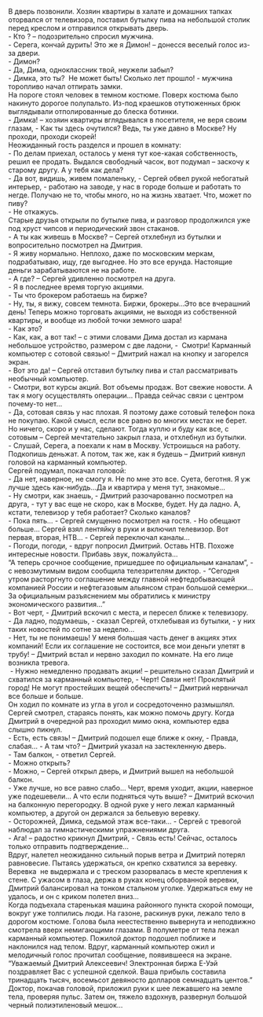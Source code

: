 В дверь позвонили. Хозяин квартиры в халате и домашних тапках оторвался от телевизора, поставил бутылку пива на небольшой столик перед креслом и отправился открывать дверь.  
\- Кто ? – подозрительно спросил мужчина.  
\- Серега, кончай дурить! Это же я Димон! – донесся веселый голос из-за двери.  
\- Димон?  
\- Да, Дима, одноклассник твой, неужели забыл?  
\- Димка, это ты?  Не может быть! Сколько лет прошло! - мужчина торопливо начал отпирать замки.  
На пороге стоял человек в темном костюме. Поверх костюма было накинуто дорогое полупальто. Из-под краешков отутюженных брюк выглядывали отполированные до блеска ботинки.  
\- Димка! – хозяин квартиры вглядывался в посетителя, не веря своим глазам, - Как ты здесь очутился? Ведь, ты уже давно в Москве? Ну проходи, проходи скорей!  
Неожиданный гость разделся и прошел в комнату:  
\- По делам приехал, осталось у меня тут кое-какая собственность, решил ее продать. Выдался свободный часок, вот подумал – заскочу к старому другу. А у тебя как дела?  
\- Да вот, видишь, живем помаленьку, - Сергей обвел рукой небогатый интерьер, - работаю на заводе, у нас в городе больше и работать то негде. Получаю не то, чтобы много, но на жизнь хватает. Что, может по пиву?  
\- Не откажусь.  
Старые друзья открыли по бутылке пива, и разговор продолжился уже под хруст чипсов и периодический звон стаканов.  
\- А ты как живешь в Москве? – Сергей отхлебнул из бутылки и вопросительно посмотрел на Дмитрия.  
\- Я живу нормально. Неплохо, даже по московским меркам, подрабатываю, ищу, где выгоднее. Но это все ерунда. Настоящие деньги зарабатываются не на работе.  
\- А где? – Сергей удивленно посмотрел на друга.  
\- Я в последнее время торгую акциями.  
\- Ты что брокером работаешь на бирже?  
\- Ну, ты, я вижу, совсем темнота. Биржи, брокеры…Это все вчерашний день! Теперь можно торговать акциями, не выходя из собственной квартиры, и вообще из любой точки земного шара!  
\- Как это?  
\- Как, как, а вот так! – с этими словами Дима достал из кармана небольшое устройство, размером с две ладони, -  Смотри! Карманный компьютер с сотовой связью! – Дмитрий нажал на кнопку и загорелся экран.  
\- Вот это да! – Сергей отставил бутылку пива и стал рассматривать необычный компьютер.  
\- Смотри, вот курсы акций. Вот объемы продаж. Вот свежие новости. А так я могу осуществлять операции… Правда сейчас связи с центром почему-то нет…  
\- Да, сотовая связь у нас плохая. Я поэтому даже сотовый телефон пока не покупаю. Какой смысл, если все равно во многих местах не берет. Но ничего, скоро и у нас, сделают. Тогда куплю и буду как все, с сотовым – Сергей мечтательно закрыл глаза, и отхлебнул из бутылки.  
\- Слушай, Серега, а поехали к нам в Москву. Устроишься на работу. Подкопишь деньжат. А потом, так же, как я будешь – Дмитрий кивнул головой на карманный компьютер.  
Сергей подумал, покачал головой:  
\- Да нет, наверное, не смогу я. Не по мне это все. Суета, беготня. Я уж лучше здесь как-нибудь…Да и квартира у меня тут, знакомые…  
\- Ну смотри, как знаешь, - Дмитрий разочарованно посмотрел на друга, - тут у вас еще не скоро, как в Москве, будет. Ну да ладно. А, кстати, телевизор у тебя работает? Сколько каналов?  
\- Пока пять… - Сергей смущенно посмотрел на гостя. - Но обещают больше… Сергей взял лентяйку в руки и включил телевизор. Вот первая, вторая, НТВ… - Сергей переключал каналы…  
\- Погоди, погоди, - вдруг попросил Дмитрий. Оставь НТВ. Похоже интересные новости. Прибавь звук, пожалуйста…  
“А теперь срочное сообщение, пришедшее по официальным каналам”, - с невозмутимым видом сообщила телезрителям диктор. - “Сегодня утром расторгнуто соглашение между главной нефтедобывающей компанией России и нефтегазовым альянсом стран большой семерки… За официальным разъяснением мы обратились к министру экономического развития…”  
\- Вот черт, - Дмитрий вскочил с места, и пересел ближе к телевизору.  
\- Да ладно, подумаешь, - сказал Сергей, отхлебывая из бутылки, - у них таких новостей по сотне за неделю…  
\- Нет, ты не понимаешь! У меня большая часть денег в акциях этих компаний! Если их соглашение не состоится, все мои деньги улетят в трубу! – Дмитрий встал и нервно заходил по комнате. На его лице возникла тревога.  
 - Нужно немедленно продавать акции! – решительно сказал Дмитрий и схватился за карманный компьютер, - Черт! Связи нет! Проклятый город! Не могут простейших вещей обеспечить! – Дмитрий нервничал все больше и больше.  
Он ходил по комнате из угла в угол и сосредоточенно размышлял. Сергей смотрел, стараясь понять, как можно помочь другу. Когда Дмитрий в очередной раз проходил мимо окна, компьютер едва слышно пикнул.  
\- Есть, есть связь! – Дмитрий подошел еще ближе к окну, - Правда, слабая… - А там что? – Дмитрий указал на застекленную дверь.  
\- Там балкон, - ответил Сергей.  
\- Можно открыть?  
\- Можно, – Сергей открыл дверь, и Дмитрий вышел на небольшой балкон.  
\- Уже лучше, но все равно слабо… Черт, время уходит, акции, наверное уже подешевели… А что если подняться чуть выше? – Дмитрий вскочил на балконную перегородку. В одной руке у него лежал карманный компьютер, а другой он держался за бельевую веревку.  
\- Осторожней, Димка, седьмой этаж все-таки… - Сергей с тревогой наблюдал за гимнастическими упражнениями друга.  
\- Ага! – радостно крикнул Дмитрий, - Связь есть! Сейчас, осталось только отправить подтверждение…  
Вдруг, налетел неожиданно сильный порыв ветра и Дмитрий потерял равновесие. Пытаясь удержаться, он крепко схватился за веревку. Веревка  не выдержала и с треском разорвалась в месте крепления к стене. С ужасом в глаза, держа в руках конец оборванной веревки, Дмитрий балансировал на тонком стальном уголке. Удержаться ему не удалось, и он с криком полетел вниз…  
Когда подъехала старенькая машина районного пункта скорой помощи, вокруг уже толпились люди. На газоне, раскинув руки, лежало тело в дорогом костюме. Голова была неестественно вывернута и неподвижно смотрела вверх немигающими глазами. В полуметре от тела лежал карманный компьютер. Пожилой доктор подошел поближе и наклонился над телом. Вдруг, карманный компьютер ожил и мелодичный голос прочитал сообщение, появившееся на экране. “Уважаемый Дмитрий Алексеевич! Электронная биржа Е-Уэй поздравляет Вас с успешной сделкой. Ваша прибыль составила тринадцать тысяч, восемьсот девяносто долларов семнадцать центов.” Доктор, покачав головой, приложил руки к шее лежавшего на земле тела, проверяя пульс. Затем он, тяжело вздохнув, развернул большой черный полиэтиленовый мешок…